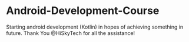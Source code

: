 # Android-Development-Course
Starting android development (Kotlin) in hopes of achieving something in future. Thank You @HiSkyTech for all the assistance!
